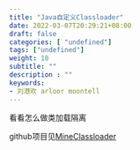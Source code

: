 ```yaml
---
title: "Java自定义Classloader"
date: 2022-03-07T20:29:21+08:00
draft: false
categories: [ "undefined"]
tags: ["undefined"]
weight: 10
subtitle: ""
description : ""
keywords:
- 刘港欢 arloor moontell
---
```


看看怎么做类加载隔离
<!--more-->

github项目见[MineClassloader](https://github.com/arloor/MineClassloader)